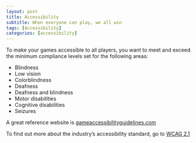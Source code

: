 ```yaml
---
layout: post
title: Accessibility
subtitle: When everyone can play, we all win
tags: [Accessibility]
categories: [accessibility]
---
```


To make your games accessible to all players, you want to meet and exceed the minimum compliance levels set for the following areas:
- Blindness
- Low vision
- Colorblindness
- Deafness
- Deafness and blindness
- Motor disabilities
- Cognitive disabilities
- Seizures

A great reference website is [gameaccessibilityguidelines.com](http://gameaccessibilityguidelines.com/)

To find out more about the industry’s accessibility standard, go to [WCAG 2.1](https://www.w3.org/TR/WCAG21/)

<br>
